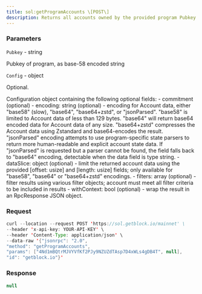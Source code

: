 ```yaml
---
title: sol:getProgramAccounts \[POST\]
description: Returns all accounts owned by the provided program Pubkey
---
```


### Parameters


`Pubkey` - string

Pubkey of program, as base-58 encoded string

`Config` - object

Optional.

Configuration object containing the following optional fields: -
commitment (optional) - encoding: string (optional) - encoding for
Account data, either "base58" (slow), "base64", "base64+zstd", or
"jsonParsed". "base58" is limited to Account data of less than 129
bytes. "base64" will return base64 encoded data for Account data of any
size. "base64+zstd" compresses the Account data using Zstandard and
base64-encodes the result. "jsonParsed" encoding attempts to use
program-specific state parsers to return more human-readable and
explicit account state data. If "jsonParsed" is requested but a parser
cannot be found, the field falls back to "base64" encoding, detectable
when the data field is type string. - dataSlice: object (optional) -
limit the returned account data using the provided \[offset: usize\] and
\[length: usize\] fields; only available for "base58", "base64" or
"base64+zstd" encodings. - filters: array (optional) - filter results
using various filter objects; account must meet all filter criteria to
be included in results - withContext: bool (optional) - wrap the result
in an RpcResponse JSON object.

### Request

``` java
curl --location --request POST 'https://sol.getblock.io/mainnet' \ 
--header 'x-api-key: YOUR-API-KEY' \ 
--header 'Content-Type: application/json' \ 
--data-raw '{"jsonrpc": "2.0",
"method": "getProgramAccounts",
"params": ["4Nd1mBQtrMJVYVfKf2PJy9NZUZdTAsp7D4xWLs4gDB4T", null],
"id": "getblock.io"}'
```

###  Response

``` java
null
```

